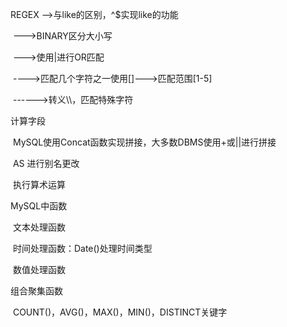 REGEX -->与like的区别，^$实现like的功能

​	    --->BINARY区分大小写

​            --->使用|进行OR匹配

​	   ---->匹配几个字符之一使用[]--->匹配范围[1-5]

​	------>转义\\\，匹配特殊字符



计算字段

​	MySQL使用Concat函数实现拼接，大多数DBMS使用+或||进行拼接

​	AS 进行别名更改

​	执行算术运算

MySQL中函数

​	文本处理函数

​	时间处理函数：Date()处理时间类型

​	数值处理函数



组合聚集函数

​	COUNT()，AVG()，MAX()，MIN()，DISTINCT关键字